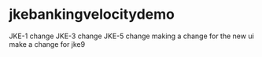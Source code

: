 # jkebankingvelocitydemo
JKE-1 change
JKE-3 change
JKE-5 change
making a change for the new ui
make a change for jke9
